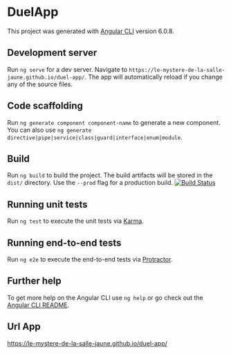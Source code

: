 # DuelApp

This project was generated with [Angular CLI](https://github.com/angular/angular-cli) version 6.0.8.

## Development server

Run `ng serve` for a dev server. Navigate to `https://le-mystere-de-la-salle-jaune.github.io/duel-app/`. The app will automatically reload if you change any of the source files.

## Code scaffolding

Run `ng generate component component-name` to generate a new component. You can also use `ng generate directive|pipe|service|class|guard|interface|enum|module`.

## Build

Run `ng build` to build the project. The build artifacts will be stored in the `dist/` directory. Use the `--prod` flag for a production build.
[![Build Status](https://travis-ci.org/le-mystere-de-la-salle-jaune/duel-app.svg?branch=master)](https://travis-ci.org/le-mystere-de-la-salle-jaune/duel-app)

## Running unit tests

Run `ng test` to execute the unit tests via [Karma](https://karma-runner.github.io).

## Running end-to-end tests

Run `ng e2e` to execute the end-to-end tests via [Protractor](http://www.protractortest.org/).

## Further help

To get more help on the Angular CLI use `ng help` or go check out the [Angular CLI README](https://github.com/angular/angular-cli/blob/master/README.md).

## Url App

https://le-mystere-de-la-salle-jaune.github.io/duel-app/
